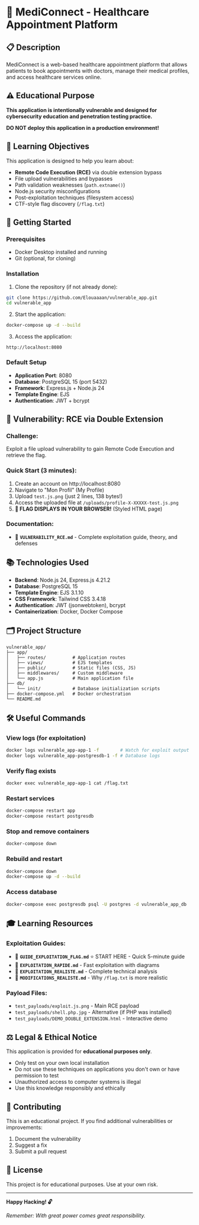 # 🏥 MediConnect - Healthcare Appointment Platform

## 📋 Description

MediConnect is a web-based healthcare appointment platform that allows patients to book appointments with doctors, manage their medical profiles, and access healthcare services online.

## ⚠️ Educational Purpose

**This application is intentionally vulnerable and designed for cybersecurity education and penetration testing practice.**

**DO NOT deploy this application in a production environment!**

## 🎯 Learning Objectives

This application is designed to help you learn about:
- **Remote Code Execution (RCE)** via double extension bypass
- File upload vulnerabilities and bypasses
- Path validation weaknesses (`path.extname()`)
- Node.js security misconfigurations
- Post-exploitation techniques (filesystem access)
- CTF-style flag discovery (`/flag.txt`)

## 🚀 Getting Started

### Prerequisites

- Docker Desktop installed and running
- Git (optional, for cloning)

### Installation

1. Clone the repository (if not already done):
```bash
git clone https://github.com/Elouaaaan/vulnerable_app.git
cd vulnerable_app
```

2. Start the application:
```bash
docker-compose up -d --build
```

3. Access the application:
```
http://localhost:8080
```

### Default Setup

- **Application Port**: 8080
- **Database**: PostgreSQL 15 (port 5432)
- **Framework**: Express.js + Node.js 24
- **Template Engine**: EJS
- **Authentication**: JWT + bcrypt

## 🎯 Vulnerability: RCE via Double Extension

### **Challenge:**
Exploit a file upload vulnerability to gain Remote Code Execution and retrieve the flag.

### **Quick Start (3 minutes):**
1. Create an account on http://localhost:8080
2. Navigate to "Mon Profil" (My Profile)
3. Upload `test.js.png` (just 2 lines, 138 bytes!)
4. Access the uploaded file at `/uploads/profile-X-XXXXX-test.js.png`
5. **🎯 FLAG DISPLAYS IN YOUR BROWSER!** (Styled HTML page)

### **Documentation:**
- 📖 **`VULNERABILITY_RCE.md`** - Complete exploitation guide, theory, and defenses

## 📚 Technologies Used

- **Backend**: Node.js 24, Express.js 4.21.2
- **Database**: PostgreSQL 15
- **Template Engine**: EJS 3.1.10
- **CSS Framework**: Tailwind CSS 3.4.18
- **Authentication**: JWT (jsonwebtoken), bcrypt
- **Containerization**: Docker, Docker Compose

## 🗂️ Project Structure

```
vulnerable_app/
├── app/
│   ├── routes/          # Application routes
│   ├── views/           # EJS templates
│   ├── public/          # Static files (CSS, JS)
│   ├── middlewares/     # Custom middleware
│   └── app.js           # Main application file
├── db/
│   └── init/            # Database initialization scripts
├── docker-compose.yml   # Docker orchestration
└── README.md
```

## 🛠️ Useful Commands

### View logs (for exploitation)
```bash
docker logs vulnerable_app-app-1 -f        # Watch for exploit output
docker logs vulnerable_app-postgresdb-1 -f # Database logs
```

### Verify flag exists
```bash
docker exec vulnerable_app-app-1 cat /flag.txt
```

### Restart services
```bash
docker-compose restart app
docker-compose restart postgresdb
```

### Stop and remove containers
```bash
docker-compose down
```

### Rebuild and restart
```bash
docker-compose down
docker-compose up -d --build
```

### Access database
```bash
docker-compose exec postgresdb psql -U postgres -d vulnerable_app_db
```

## 🎓 Learning Resources

### **Exploitation Guides:**
- 📖 **`GUIDE_EXPLOITATION_FLAG.md`** ⭐ START HERE - Quick 5-minute guide
- 📖 **`EXPLOITATION_RAPIDE.md`** - Fast exploitation with diagrams
- 📖 **`EXPLOITATION_REALISTE.md`** - Complete technical analysis
- 📖 **`MODIFICATIONS_REALISTE.md`** - Why `/flag.txt` is more realistic

### **Payload Files:**
- `test_payloads/exploit.js.png` - Main RCE payload
- `test_payloads/shell.php.jpg` - Alternative (if PHP was installed)
- `test_payloads/DEMO_DOUBLE_EXTENSION.html` - Interactive demo

## ⚖️ Legal & Ethical Notice

This application is provided for **educational purposes only**.

- Only test on your own local installation
- Do not use these techniques on applications you don't own or have permission to test
- Unauthorized access to computer systems is illegal
- Use this knowledge responsibly and ethically

## 🤝 Contributing

This is an educational project. If you find additional vulnerabilities or improvements:
1. Document the vulnerability
2. Suggest a fix
3. Submit a pull request

## 📄 License

This project is for educational purposes. Use at your own risk.

---

**Happy Hacking! 🔓**

*Remember: With great power comes great responsibility.*
